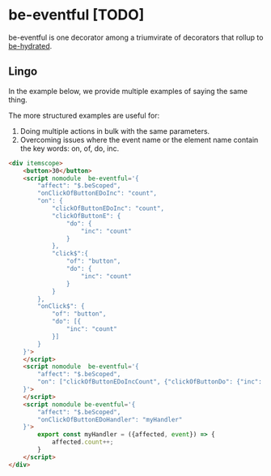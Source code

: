 # be-eventful [TODO]

be-eventful is one decorator among a triumvirate of decorators that rollup to [be-hydrated](https://github.com/bahrus/be-hydrated).

## Lingo

In the example below, we provide multiple examples of saying the same thing.

The more structured  examples are useful for:

1.  Doing multiple actions in bulk with the same parameters.
2.  Overcoming issues where the event name or the element name contain the key words:  on, of, do, inc.

```html
<div itemscope>
    <button>30</button>
    <script nomodule  be-eventful='{
        "affect": "$.beScoped",
        "onClickOfButtonEDoInc": "count",
        "on": {
            "clickOfButtonEDoInc": "count",
            "clickOfButtonE": {
                "do": {
                    "inc": "count"
                }
            },
            "click$":{
                "of": "button",
                "do": {
                    "inc": "count"
                }
            }
        },
        "onClick$": {
            "of": "button",
            "do": [{
                "inc": "count"
            }]
        }
    }'>
    </script>
    <script nomodule  be-eventful='{
        "affect": "$.beScoped",
        "on": ["clickOfButtonEDoIncCount", {"clickOfButtonDo": {"inc": "count"}}, {"clickOfButton": "doIncCount"}]
    }'>
    </script>
    <script nomodule be-eventful='{
        "affect": "$.beScoped",
        "onClickOfButtonEDoHandler": "myHandler"
    }'>
        export const myHandler = ({affected, event}) => {
            affected.count++;
        }
    </script>
</div>
```

